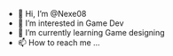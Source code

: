 - 👋 Hi, I’m @Nexe08
- 👀 I’m interested in Game Dev
- 🌱 I’m currently learning Game designing
- 📫 How to reach me ...

<!---
Nexe08/Nexe08 is a ✨ special ✨ repository because its `README.md` (this file) appears on your GitHub profile.
You can click the Preview link to take a look at your changes.
--->
